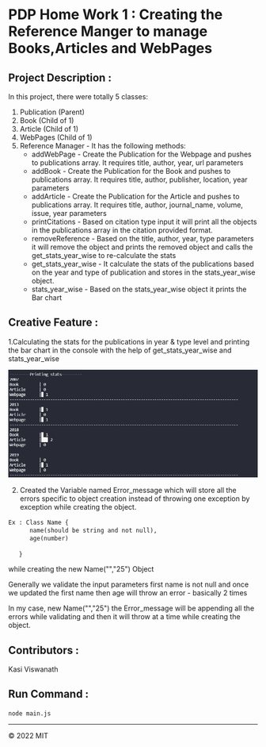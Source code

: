 # PDP Home Work 1 : Creating the Reference Manger to manage Books,Articles and WebPages

## Project Description :

In this project, there were totally 5 classes:

1. Publication (Parent)
2. Book (Child of 1)
3. Article (Child of 1)
4. WebPages (Child of 1)
5. Reference Manager - It has the following methods:
   - addWebPage - Create the Publication for the Webpage and pushes to publications array. It requires title, author, year, url parameters
   - addBook - Create the Publication for the Book and pushes to publications array. It requires title, author, publisher, location, year parameters
   - addArticle - Create the Publication for the Article and pushes to publications array. It requires title, author, journal_name, volume, issue, year parameters
   - printCitations - Based on citation type input it will print all the objects in the publications array in the citation provided format.
   - removeReference - Based on the title, author, year, type parameters it will remove the object and prints the removed object and calls the get_stats_year_wise to re-calculate the stats
   - get_stats_year_wise - It calculate the stats of the publications based on the year and type of publication and stores in the stats_year_wise object.
   - stats_year_wise - Based on the stats_year_wise object it prints the Bar chart

## Creative Feature :

1.Calculating the stats for the publications in year & type level and printing the bar chart in the console with the help of get_stats_year_wise and stats_year_wise

![Stats Image](stats.png)

2. Created the Variable named Error_message which will store all the errors specific to object creation instead of throwing one exception by exception while creating the object.

```
Ex : Class Name {
      name(should be string and not null),
      age(number)

   }
```

while creating the new Name("","25") Object

Generally we validate the input parameters first name is not null and once we updated the first name then age will throw an error - basically 2 times

In my case, new Name("","25") the Error_message will be appending all the errors while validating and then it will throw at a time while creating the object.

## Contributors :

Kasi Viswanath ![![](https://github.com/remarkablemark.png?size=50)](https://github.com/remarkablemark)

## Run Command :

```
node main.js
```

---

© 2022 MIT
